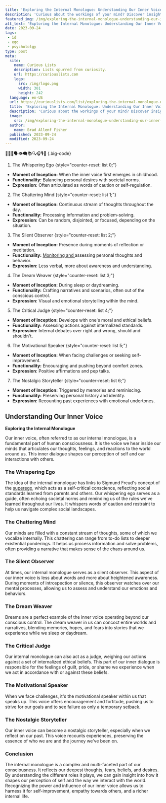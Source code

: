 ```yaml
---
title: 'Exploring the Internal Monologue: Understanding Our Inner Voice'
description: 'Curious about the workings of your mind? Discover insights into the internal monologue, unraveling the secrets of your inner voice in this insightful read.'
featured_img: /img/exploring-the-internal-monologue-understanding-our-inner-voice.webp
alt_text: 'Exploring the Internal Monologue: Understanding Our Inner Voice'
date: 2023-09-24
tags:
 - id
 - ego
 - psychololgy
type: post
meta:
  site:
    name: Curious Lists
    description: Lists spurred from curiosity.
    url: https://curiouslists.com
    logo:
      src: /img/logo.png
      width: 301
      height: 242
  language: en-US
  url: https://curiouslists.com/list/exploring-the-internal-monologue-understanding-our-inner-voice
  title: 'Exploring the Internal Monologue: Understanding Our Inner Voice'
  description: 'Curious about the workings of your mind? Discover insights into the internal monologue, unraveling the secrets of your inner voice in this insightful read.'
  image:
    src: /img/exploring-the-internal-monologue-understanding-our-inner-voice.webp
  author:
    name: Brad Allenf Fisher
  published: 2023-09-24
  modified: 2023-09-24
---
```



🧠🤔💭🗣️👁️‍🗨️📚🔍🎧🎙️📖 {.big-code}

1. The Whispering Ego {style="counter-reset: list 0;"}
  - **Moment of Inception:** When the inner voice first emerges in childhood.
  - **Functionality:** Balancing personal desires with societal norms.
  - **Expression:** Often articulated as words of caution or self-regulation.

2. The Chattering Mind {style="counter-reset: list 1;"}
  - **Moment of Inception:** Continuous stream of thoughts throughout the day.
  - **Functionality:** Processing information and problem-solving.
  - **Expression:** Can be random, disjointed, or focused, depending on the situation.

3. The Silent Observer {style="counter-reset: list 2;"}
  - **Moment of Inception:** Presence during moments of reflection or meditation.
  - **Functionality:** [Monitoring   and  ](https://curiouslists.com/list/the-future-of-understanding-inner-voice-emerging-research)assessing personal thoughts and behavior.
  - **Expression:** Less verbal, more about awareness and understanding.

4. The Dream Weaver {style="counter-reset: list 3;"}
  - **Moment of Inception:** During sleep or daydreaming.
  - **Functionality:** Crafting narratives and scenarios, often out of the conscious control.
  - **Expression:** Visual and emotional storytelling within the mind.

5. The Critical Judge {style="counter-reset: list 4;"}
  - **Moment of Inception:** Develops with one's moral and ethical beliefs.
  - **Functionality:** Assessing actions against internalized standards.
  - **Expression:** Internal debates over right and wrong, should and shouldn't.

6. The Motivational Speaker {style="counter-reset: list 5;"}
  - **Moment of Inception:** When facing challenges or seeking self-improvement.
  - **Functionality:** Encouraging and pushing beyond comfort zones.
  - **Expression:** Positive affirmations and pep talks.

7. The Nostalgic Storyteller {style="counter-reset: list 6;"}
  - **Moment of Inception:** Triggered by memories and reminiscing.
  - **Functionality:** Preserving personal history and identity.
  - **Expression:** Recounting past experiences with emotional undertones.


## Understanding Our Inner Voice

**Exploring the Internal Monologue**

Our inner voice, often referred to as our internal monologue, is a fundamental part of human consciousness. It is the voice we hear inside our minds that articulates our thoughts, feelings, and reactions to the world around us. This inner dialogue shapes our perception of self and our interactions with others.

### The Whispering Ego

The idea of the internal monologue has links to Sigmund Freud's concept of the [superego](https://www.britannica.com/science/superego), which acts as a self-critical conscience, reflecting social standards learned from parents and others. Our whispering ego serves as a guide, often echoing societal norms and reminding us of the rules we've learned throughout our lives. It whispers words of caution and restraint to help us navigate complex social landscapes.

### The Chattering Mind

Our minds are filled with a constant stream of thoughts, some of which we vocalize internally. This chattering can range from to-do lists to deeper existential ponderings. It helps us process information and solve problems, often providing a narrative that makes sense of the chaos around us.

### The Silent Observer

At times, our internal monologue serves as a silent observer. This aspect of our inner voice is less about words and more about heightened awareness. During moments of introspection or silence, this observer watches over our mental processes, allowing us to assess and understand our emotions and behaviors.

### The Dream Weaver

Dreams are a perfect example of the inner voice operating beyond our conscious control. The dream weaver in us can concoct entire worlds and narratives, blending memories, hopes, and fears into stories that we experience while we sleep or daydream.

### The Critical Judge

Our internal monologue can also act as a judge, weighing our actions against a set of internalized ethical beliefs. This part of our inner dialogue is responsible for the feelings of guilt, pride, or shame we experience when we act in accordance with or against these beliefs.

### The Motivational Speaker

When we face challenges, it's the motivational speaker within us that speaks up. This voice offers encouragement and fortitude, pushing us to strive for our goals and to see failure as only a temporary setback.

### The Nostalgic Storyteller

Our inner voice can become a nostalgic storyteller, especially when we reflect on our past. This voice recounts experiences, preserving the essence of who we are and the journey we've been on.

### Conclusion

The internal monologue is a complex and multi-faceted part of our consciousness. It reflects our deepest thoughts, fears, beliefs, and desires. By understanding the different roles it plays, we can gain insight into how it shapes our perception of self and the way we interact with the world. Recognizing the power and influence of our inner voice allows us to harness it for self-improvement, empathy towards others, and a richer internal life.